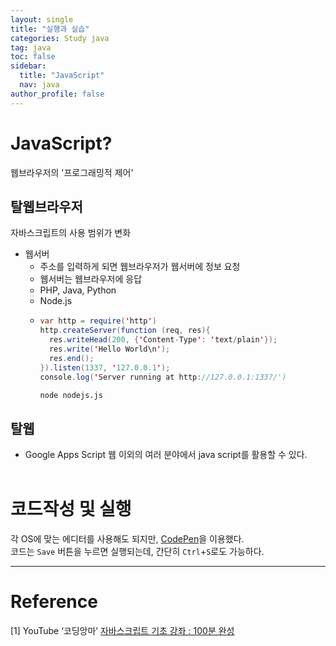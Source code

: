 ```yaml
---
layout: single
title: "실행과 실습"
categories: Study java
tag: java
toc: false
sidebar:
  title: "JavaScript"
  nav: java
author_profile: false
---
```


# JavaScript?
웹브라우저의 '프로그래밍적 제어'

## 탈웹브라우저
자바스크립트의 사용 범위가 변화
- 웹서버
  - 주소를 입력하게 되면 웹브라우저가 웹서버에 정보 요청
  - 웹서버는 웹브라우저에 응답
  - PHP, Java, Python
  - Node.js
  - ```java
    var http = require('http')
    http.createServer(function (req, res){
      res.writeHead(200, {'Content-Type': 'text/plain'});
      res.write('Hello World\n');
      res.end();
    }).listen(1337, '127.0.0.1');
    console.log('Server running at http://127.0.0.1:1337/')
    ```
    ```bash
    node nodejs.js
    ```

## 탈웹
- Google Apps Script
웹 이외의 여러 분야에서 java script를 활용할 수 있다.
<br><br>

# 코드작성 및 실행
각 OS에 맞는 에디터를 사용해도 되지만,
[CodePen](https://codepen.io/)을 이용했다.  
코드는 `Save` 버튼을 누르면 실행되는데,
간단히 `Ctrl`+`S`로도 가능하다.

---
# Reference

[1] YouTube ‘코딩앙마’ [자바스크립트 기초 강좌 : 100분 완성](https://youtu.be/KF6t61yuPCY)
